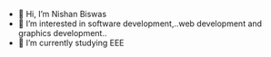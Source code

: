 - 👋 Hi, I’m Nishan Biswas
- 👀 I’m interested in software development,..web development and graphics development..
- 🌱 I’m currently studying EEE


<!---
zender651/zender651 is a ✨ special ✨ repository because its `README.md` (this file) appears on your GitHub profile.
You can click the Preview link to take a look at your changes.
--->
